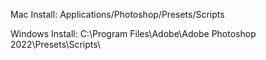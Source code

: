 Mac Install:
Applications/Photoshop/Presets/Scripts


Windows Install:
C:\Program Files\Adobe\Adobe Photoshop 2022\Presets\Scripts\